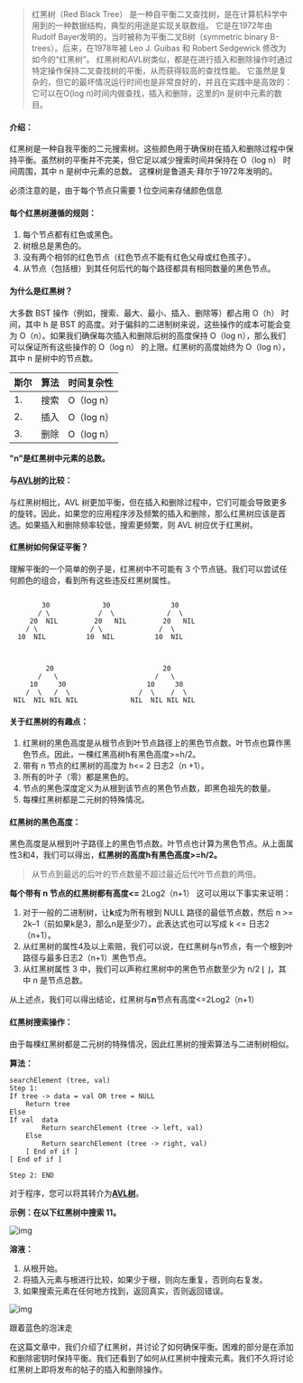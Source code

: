 > 红黑树（Red Black Tree） 是一种自平衡二叉查找树，是在计算机科学中用到的一种数据结构，典型的用途是实现关联数组。
它是在1972年由Rudolf Bayer发明的，当时被称为平衡二叉B树（symmetric binary B-trees）。后来，在1978年被 Leo J. Guibas 和 Robert Sedgewick 修改为如今的“红黑树”。
红黑树和AVL树类似，都是在进行插入和删除操作时通过特定操作保持二叉查找树的平衡，从而获得较高的查找性能。
它虽然是复杂的，但它的最坏情况运行时间也是非常良好的，并且在实践中是高效的： 它可以在O(log n)时间内做查找，插入和删除，这里的n 是树中元素的数目。



#### **介绍：**

红黑树是一种自我平衡的二元搜索树。这些颜色用于确保树在插入和删除过程中保持平衡。虽然树的平衡并不完美，但它足以减少搜索时间并保持在 O（log n） 时间周围，其中 n 是树中元素的总数。
这棵树是鲁道夫·拜尔于1972年发明的。

必须注意的是，由于每个节点只需要 1 位空间来存储颜色信息

#### **每个红黑树遵循的规则：** 

1. 每个节点都有红色或黑色。
2. 树根总是黑色的。
3. 没有两个相邻的红色节点（红色节点不能有红色父母或红色孩子）。
4. 从节点（包括根）到其任何后代的每个路径都具有相同数量的黑色节点。

#### **为什么是红黑树？**

大多数 BST 操作（例如，搜索、最大、最小、插入、删除等）都占用 O（h） 时间，其中 h 是 BST 的高度。对于偏斜的二进制树来说，这些操作的成本可能会变为 O（n）。如果我们确保每次插入和删除后树的高度保持 O（log n），那么我们可以保证所有这些操作的 O（log n） 的上限。红黑树的高度始终为 O（log n），其中 n 是树中的节点数。

| 斯尔 | 算法 | 时间复杂性 |
| :--- | :--- | :--------- |
| 1.   | 搜索 | O（log n） |
| 2.   | 插入 | O（log n） |
| 3.   | 删除 | O（log n） |

**"n"是红黑树中元素的总数。** 

#### **与**[**AVL树**](https://www.geeksforgeeks.org/avl-tree-set-1-insertion/)的比较：

与红黑树相比，AVL 树更加平衡，但在插入和删除过程中，它们可能会导致更多的旋转。因此，如果您的应用程序涉及频繁的插入和删除，那么红黑树应该是首选。如果插入和删除频率较低，搜索更频繁，则 AVL 树应优于红黑树。





#### **红黑树如何保证平衡？**

理解平衡的一个简单的例子是，红黑树中不可能有 3 个节点链。我们可以尝试任何颜色的组合，看到所有这些违反红黑树属性。

```

        30             30               30       
       / \            /  \             /  \
     20  NIL         20   NIL         20   NIL
    / \             / \              /  \   
  10  NIL          10  NIL          10  NIL  



         20                           20
       /   \                        /   \
     10     30                    10     30
    /  \   /  \                 /  \    /  \
 NIL  NIL NIL NIL             NIL  NIL NIL NIL
```

#### **关于红黑树的有趣点：**

1. 红黑树的黑色高度是从根节点到叶节点路径上的黑色节点数。叶节点也算作黑色节点。因此，一棵红黑高树h有黑色高度>=h/2。
2. 带有 n 节点的红黑树的高度为 h<= 2 日志2（n +1）。
3. 所有的叶子（零）都是黑色的。
4. 节点的黑色深度定义为从根到该节点的黑色节点数，即黑色祖先的数量。
5. 每棵红黑树都是二元树的特殊情况。

#### **红黑树的黑色高度：** 

黑色高度是从根到叶子路径上的黑色节点数。叶节点也计算为黑色节点。从上面属性3和4，我们可以得出，**红黑树的高度h有黑色高度>=h/2。**

> 从节点到最远的后叶的节点数量不超过最近后代叶节点数的两倍。

**每个带有 n 节点的红黑树都有高度<=** 2Log2（n+1）
这可以用以下事实来证明：

1. 对于一般的二进制树，让**k**成为所有根到 NULL 路径的最低节点数，然后 n >= 2k–1（前如果k是3，那么n是至少7）。此表达式也可以写成 k <= 日志2（n+1）。
2. 从红黑树的属性4及以上索赔，我们可以说，在红黑树与n节点，有一个根到叶路径与最多日志2（n+1）黑色节点。
3. 从红黑树属性 3 中，我们可以声称红黑树中的黑色节点数至少为 n/2 ⌊ ⌋，其中 n 是节点总数。

从上述点，我们可以得出结论，红黑树与**n**节点有高度<=2Log2（n+1）

#### **红黑树搜索操作：**

由于每棵红黑树都是二元树的特殊情况，因此红黑树的搜索算法与二进制树相似。

**算法：**

```
searchElement (tree, val)
Step 1:
If tree -> data = val OR tree = NULL
    Return tree
Else
If val  data
        Return searchElement (tree -> left, val)
    Else
        Return searchElement (tree -> right, val)
    [ End of if ]
[ End of if ]

Step 2: END
```

对于程序，您可以将其转介为[**AVL树**](https://www.geeksforgeeks.org/binary-search-tree-set-1-search-and-insertion/)。





**示例：在以下红黑树中搜索 11。** 
 

![img](https://img-blog.csdnimg.cn/img_convert/7df11213880be8989d68e2439b3bd3ab.png)

**溶液：** 

1. 从根开始。
2. 将插入元素与根进行比较，如果少于根，则向左重复，否则向右复发。
3. 如果搜索元素在任何地方找到，返回真实，否则返回错误。

![img](https://img-blog.csdnimg.cn/img_convert/e2a6e29fd1a01081c709e9585eeed729.png)

跟着蓝色的泡沫走

在这篇文章中，我们介绍了红黑树，并讨论了如何确保平衡。困难的部分是在添加和删除密钥时保持平衡。我们还看到了如何从红黑树中搜索元素。我们不久将讨论红黑树上即将发布的帖子的插入和删除操作。


<style>
.footer {
  display: none;
}
</style>
